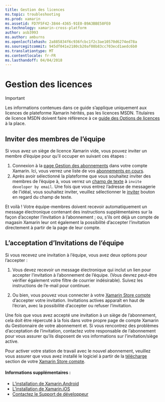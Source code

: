 ```yaml
---
title: Gestion des licences
ms.topic: troubleshooting
ms.prod: xamarin
ms.assetid: FD7F5F42-3844-4365-91E0-B9A3BBE58FE0
ms.technology: xamarin-cross-platform
author: asb3993
ms.author: amburns
ms.openlocfilehash: 2a885834f6c936fcbc1f2c3ae10570d6274ed78a
ms.sourcegitcommit: 945df041e2180cb20af08b83cc703ecd1aedc6b0
ms.translationtype: MT
ms.contentlocale: fr-FR
ms.lasthandoff: 04/04/2018
---
```

# <a name="team-license-management"></a>Gestion des licences

> [!IMPORTANT]
> Les informations contenues dans ce guide s’applique uniquement aux licences de plateforme Xamarin hérités, pas les licences MSDN. Titulaires de licence MSDN doivent faire référence à ce [guide des Options de licences](~/cross-platform/get-started/requirements.md) à la place.


## <a name="inviting-team-members"></a>Inviter des membres de l’équipe
Si vous avez un siège de licence Xamarin vide, vous pouvez inviter un membre d’équipe pour qu’il occuper en suivant ces étapes :

1.  Connexion à la [page Gestion des abonnements](https://store.xamarin.com/account/my/subscription) dans votre compte Xamarin. Ici, vous verrez une liste de vos [abonnements en cours](http://screencast.com/t/BdOamw5Z).
2.  Après avoir sélectionné la plateforme que vous souhaitez inviter des membres de l’équipe à, vous verrez un [champ de texte](http://screencast.com/t/APdCrwaN) à `invite developer by email`. Une fois que vous entrez l’adresse de messagerie de l’idéal, vous souhaitez inviter, veuillez sélectionner le [inviter](http://screencast.com/t/vjQAIBpT) bouton en regard du champ de texte.

Et voilà ! Votre équipe-membres doivent recevoir automatiquement un message électronique contenant des instructions supplémentaires sur la façon d’accepter l’invitation à l’abonnement ; ou, s’ils ont déjà un compte de magasin Xamarin leur ont également la possibilité d’accepter l’invitation directement à partir de la page de leur compte.

## <a name="accepting-team-invitations"></a>L’acceptation d’Invitations de l’équipe
Si vous recevez une invitation à l’équipe, vous avez deux options pour l’accepter :

1.  Vous devez recevoir un message électronique qui inclut un lien pour accepter l’invitation à l’abonnement de l’équipe. (Vous devrez peut-être vérifier également votre filtre de courrier indésirable). Suivez les instructions de l’e-mail pour continuer. 

2.  Ou bien, vous pouvez vous connecter à votre [Xamarin Store compte](http://store.xamarin.com/account/my/subscription) d’accepter votre invitation. Invitations actives apparaît en haut de l’écran, avec la possibilité d’accepter ou refuser l’invitation.

Une fois que vous avez accepté une invitation à un siège de l’abonnement, cela doit être répercuté à la fois dans votre propre page de compte Xamarin du Gestionnaire de votre abonnement et. Si vous rencontrez des problèmes d’acceptation de l’invitation, contactez votre responsable de l’abonnement pour vous assurer qu’ils disposent de vos informations sur l’invitation/siège active.

Pour activer votre station de travail avec le nouvel abonnement, veuillez vous assurer que vous avez installé le logiciel à partir de la [télécharge](https://store.xamarin.com/account/my/subscription/downloads) section de votre [Xamarin Store compte](http://store.xamarin.com/account/my/subscription).

#### <a name="additional-information"></a>Informations supplémentaires :

-   [L’installation de Xamarin.Android](~/android/get-started/installation/index.md)
-   [L’installation de Xamarin.iOS](~/ios/get-started/installation/index.md)
-   [Contactez le Support de développeur](http://xamarin.com/support)

